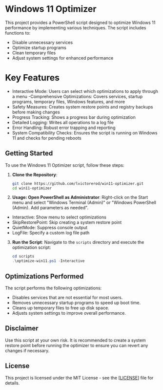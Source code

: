 # Windows 11 Optimizer

This project provides a PowerShell script designed to optimize Windows 11 performance by implementing various techniques. The script includes functions to:

- Disable unnecessary services
- Optimize startup programs
- Clean temporary files
- Adjust system settings for enhanced performance

# Key Features
- Interactive Mode: Users can select which optimizations to apply through a menu
-Comprehensive Optimizations: Covers services, startup programs, temporary files, Windows features, and more
- Safety Measures: Creates system restore points and registry backups before making changes
- Progress Tracking: Shows a progress bar during optimization
- Detailed Logging: Writes all operations to a log file
- Error Handling: Robust error trapping and reporting
- System Compatibility Checks: Ensures the script is running on Windows 11 and checks for pending reboots

## Getting Started

To use the Windows 11 Optimizer script, follow these steps:

1. **Clone the Repository**:
   ```bash
   git clone https://github.com/lvictorerod/win11-optimizer.git
   cd win11-optimizer
   ```

2. **Usage: Open PowerShell as Administrator**:
   Right-click on the Start menu and select "Windows Terminal (Admin)" or "Windows PowerShell (Admin). Add parameters as needed".

- Interactive: Show menu to select optimizations
- SkipRestorePoint: Skip creating a system restore point
- QuietMode: Suppress console output
- LogFile: Specify a custom log file path

3. **Run the Script**:
   Navigate to the `scripts` directory and execute the optimization script:
   ```powershell
   cd scripts
   .\optimize-win11.ps1 -Interactive
   ```

## Optimizations Performed

The script performs the following optimizations:

- Disables services that are not essential for most users.
- Removes unnecessary startup programs to speed up boot time.
- Cleans up temporary files to free up disk space.
- Adjusts system settings to improve overall performance.

## Disclaimer

Use this script at your own risk. It is recommended to create a system restore point before running the optimizer to ensure you can revert any changes if necessary.

## License

This project is licensed under the MIT License - see the [[LICENSE](LICENSE)] file for details.
